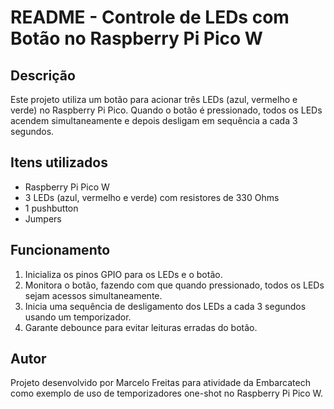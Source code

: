 # README - Controle de LEDs com Botão no Raspberry Pi Pico W

## Descrição
Este projeto utiliza um botão para acionar três LEDs (azul, vermelho e verde) no Raspberry Pi Pico. Quando o botão é pressionado, todos os LEDs acendem simultaneamente e depois desligam em sequência a cada 3 segundos.

## Itens utilizados
- Raspberry Pi Pico W
- 3 LEDs (azul, vermelho e verde) com resistores de 330 Ohms
- 1 pushbutton
- Jumpers

## Funcionamento
1. Inicializa os pinos GPIO para os LEDs e o botão.
2. Monitora o botão, fazendo com que quando pressionado, todos os LEDs sejam acessos simultaneamente.
3. Inicia uma sequência de desligamento dos LEDs a cada 3 segundos usando um temporizador.
4. Garante debounce para evitar leituras erradas do botão.

## Autor
Projeto desenvolvido por Marcelo Freitas para atividade da Embarcatech como exemplo de uso de temporizadores one-shot no Raspberry Pi Pico W.

